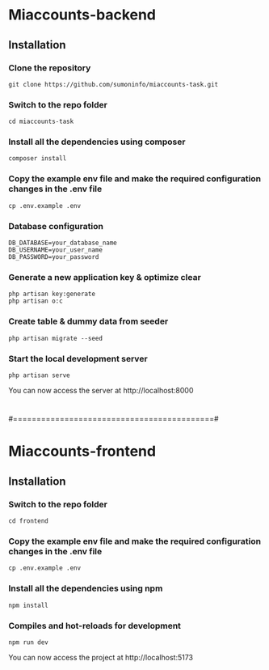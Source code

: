 # Miaccounts-backend

## Installation

### Clone the repository

    git clone https://github.com/sumoninfo/miaccounts-task.git

### Switch to the repo folder

    cd miaccounts-task

### Install all the dependencies using composer

    composer install

### Copy the example env file and make the required configuration changes in the .env file

    cp .env.example .env

### Database configuration

    DB_DATABASE=your_database_name
    DB_USERNAME=your_user_name
    DB_PASSWORD=your_password

### Generate a new application key & optimize clear

    php artisan key:generate 
    php artisan o:c

### Create table & dummy data from seeder

    php artisan migrate --seed

### Start the local development server

    php artisan serve

You can now access the server at http://localhost:8000

#

#===========================================#

# Miaccounts-frontend

## Installation

### Switch to the repo folder

    cd frontend

### Copy the example env file and make the required configuration changes in the .env file

    cp .env.example .env

### Install all the dependencies using npm

    npm install 

### Compiles and hot-reloads for development

    npm run dev

You can now access the project at http://localhost:5173
